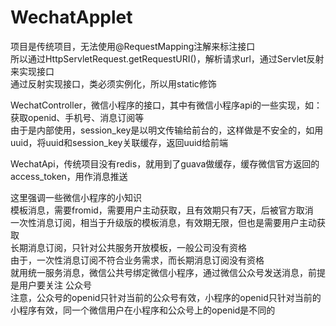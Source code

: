 # WechatApplet
项目是传统项目，无法使用@RequestMapping注解来标注接口  
所以通过HttpServletRequest.getRequestURI()，解析请求url，通过Servlet反射来实现接口  
通过反射实现接口，类必须实例化，所以用static修饰  

WechatController，微信小程序的接口，其中有微信小程序api的一些实现，如：获取openid、手机号、消息订阅等  
由于是内部使用，session_key是以明文传输给前台的，这样做是不安全的，如用uuid，将uuid和session_key关联缓存，返回uuid给前端  

WechatApi，传统项目没有redis，就用到了guava做缓存，缓存微信官方返回的access_token，用作消息推送  

这里强调一些微信小程序的小知识  
模板消息，需要fromid，需要用户主动获取，且有效期只有7天，后被官方取消  
一次性消息订阅，相当于升级版的模板消息，有效期无限，但也是需要用户主动获取  
长期消息订阅，只针对公共服务开放模板，一般公司没有资格  
由于，一次性消息订阅不符合业务需求，而长期消息订阅没有资格  
就用统一服务消息，微信公共号绑定微信小程序，通过微信公众号发送消息，前提是用户要关注
公众号  
注意，公众号的openid只针对当前的公众号有效，小程序的openid只针对当前的小程序有效，同一个微信用户在小程序和公众号上的openid是不同的  
